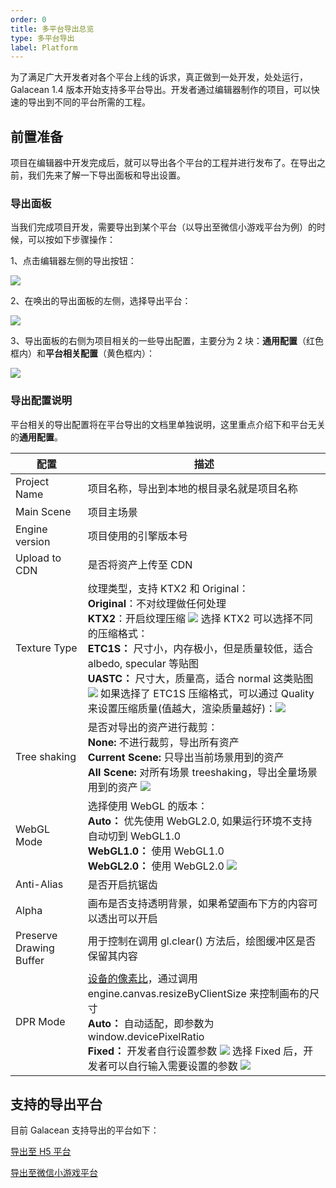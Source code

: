 ```yaml
---
order: 0
title: 多平台导出总览
type: 多平台导出
label: Platform
---
```


为了满足广大开发者对各个平台上线的诉求，真正做到一处开发，处处运行，Galacean 1.4 版本开始支持多平台导出。开发者通过编辑器制作的项目，可以快速的导出到不同的平台所需的工程。

## 前置准备
项目在编辑器中开发完成后，就可以导出各个平台的工程并进行发布了。在导出之前，我们先来了解一下导出面板和导出设置。

### 导出面板
当我们完成项目开发，需要导出到某个平台（以导出至微信小游戏平台为例）的时候，可以按如下步骤操作：

1、点击编辑器左侧的导出按钮：

<img src="https://mdn.alipayobjects.com/huamei_w6ifet/afts/img/A*U2RuQLwwNXIAAAAAAAAAAAAADjCHAQ/fmt.webp" />

2、在唤出的导出面板的左侧，选择导出平台：

<img src="https://mdn.alipayobjects.com/huamei_w6ifet/afts/img/A*50WSQoBlxpcAAAAAAAAAAAAADjCHAQ/fmt.webp" />

3、导出面板的右侧为项目相关的一些导出配置，主要分为 2 块：**通用配置**（红色框内）和**平台相关配置**（黄色框内）：

<img src="https://mdn.alipayobjects.com/huamei_w6ifet/afts/img/A*aCiZTLygoQwAAAAAAAAAAAAADjCHAQ/fmt.webp"/>

### 导出配置说明

平台相关的导出配置将在平台导出的文档里单独说明，这里重点介绍下和平台无关的**通用配置**。

| 配置          | 描述                                                                                                                              |
| ------------- | --------------------------------------------------------------------------------------------------------------------------------- |
| Project Name | 项目名称，导出到本地的根目录名就是项目名称 |
| Main Scene | 项目主场景 |
| Engine version | 项目使用的引擎版本号 |
| Upload to CDN | 是否将资产上传至 CDN |
| Texture Type | 纹理类型，支持 KTX2 和 Original：<br> **Original**：不对纹理做任何处理 <br> **KTX2**：开启纹理压缩 <image src="https://mdn.alipayobjects.com/huamei_w6ifet/afts/img/A*yHPrSrhyo0sAAAAAAAAAAAAADjCHAQ/fmt.webp" /> 选择 KTX2 可以选择不同的压缩格式：<br> **ETC1S：** 尺寸小，内存极小，但是质量较低，适合 albedo, specular 等贴图 <br> **UASTC：** 尺寸大，质量高，适合 normal 这类贴图 <br> <image src="https://mdn.alipayobjects.com/huamei_w6ifet/afts/img/A*_Ga2SKIDvv0AAAAAAAAAAAAADjCHAQ/fmt.webp" /> 如果选择了 ETC1S 压缩格式，可以通过 Quality 来设置压缩质量(值越大，渲染质量越好)：<image src="https://mdn.alipayobjects.com/huamei_w6ifet/afts/img/A*ZhviTYuo7A4AAAAAAAAAAAAADjCHAQ/fmt.webp" />|
| Tree shaking | 是否对导出的资产进行裁剪： <br>  **None:** 不进行裁剪，导出所有资产 <br> **Current Scene:** 只导出当前场景用到的资产 <br> **All Scene:** 对所有场景 treeshaking，导出全量场景用到的资产 <image src="https://mdn.alipayobjects.com/huamei_w6ifet/afts/img/A*BJbwQrdlghwAAAAAAAAAAAAADjCHAQ/fmt.webp" />|
| WebGL Mode | 选择使用 WebGL 的版本：<br> **Auto：** 优先使用 WebGL2.0, 如果运行环境不支持自动切到 WebGL1.0 <br> **WebGL1.0：** 使用 WebGL1.0 <br>  **WebGL2.0：**  使用 WebGL2.0 <image src="https://mdn.alipayobjects.com/huamei_w6ifet/afts/img/A*HszfTJChrdEAAAAAAAAAAAAADjCHAQ/fmt.webp" />|
| Anti-Alias | 是否开启抗锯齿 |
| Alpha | 画布是否支持透明背景，如果希望画布下方的内容可以透出可以开启 |
| Preserve Drawing Buffer | 用于控制在调用 gl.clear() 方法后，绘图缓冲区是否保留其内容 |
| DPR Mode | [设备的像素比](/docs/core/canvas)，通过调用 engine.canvas.resizeByClientSize 来控制画布的尺寸 <br> **Auto：** 自动适配，即参数为 window.devicePixelRatio <br> **Fixed：** 开发者自行设置参数 <image src="https://mdn.alipayobjects.com/huamei_w6ifet/afts/img/A*EQOxSI8I8awAAAAAAAAAAAAADjCHAQ/fmt.webp" /> 选择 Fixed 后，开发者可以自行输入需要设置的参数 <image src="https://mdn.alipayobjects.com/huamei_w6ifet/afts/img/A*-7YfTLegt_AAAAAAAAAAAAAADjCHAQ/fmt.webp" />| 

## 支持的导出平台
目前 Galacean 支持导出的平台如下：

[导出至 H5 平台](/docs/platform/h5/)

[导出至微信小游戏平台](/docs/platform/wechatMiniGame/)

